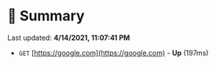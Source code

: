 # 📖 Summary
Last updated: **4/14/2021, 11:07:41 PM**

- `GET` [https://google.com](https://google.com) - **Up** (197ms)
